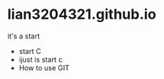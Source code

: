 lian3204321.github.io
=====================

it's a start
* start C
* ijust is start c
* How to use GIT

